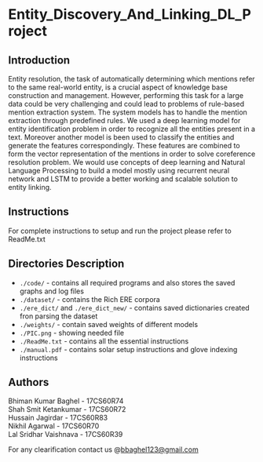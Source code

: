 # Entity_Discovery_And_Linking_DL_Project

Introduction
---
Entity resolution, the task of automatically determining which mentions refer to the same
real-world entity, is a crucial aspect of knowledge base construction and management.
However, performing this task for a large data could be very challenging and could lead to
problems of rule-based mention extraction system. The system models has to handle the
mention extraction through predefined rules. We used a deep learning model for entity
identification problem in order to recognize all the entities present in a text. Moreover
another model is been used to classify the entities and generate the features correspondingly.
These features are combined to form the vector representation of the mentions in order to
solve coreference resolution problem. We would use concepts of deep learning and Natural
Language Processing to build a model mostly using recurrent neural network and LSTM to
provide a better working and scalable solution to entity linking.

Instructions
---
For complete instructions to setup and run the project please refer to ReadMe.txt

Directories Description
---
* `./code/` - contains all required programs and also stores the saved graphs and log files  
* `./dataset/` - contains the Rich ERE corpora  
* `./ere_dict/` and `./ere_dict_new/` - contains saved dictionaries created fron parsing the dataset  
* `./weights/` - contain saved weights of different models  
* `./PIC.png` - showing needed file  
* `./ReadMe.txt` - contains all the essential instructions
* `./manual.pdf` - contains solar setup instructions and glove indexing instructions

Authors
---
Bhiman Kumar Baghel - 17CS60R74  
Shah Smit Ketankumar - 17CS60R72  
Hussain Jagirdar - 17CS60R83  
Nikhil Agarwal - 17CS60R70  
Lal Sridhar Vaishnava - 17CS60R39

For any clearification contact us @bbaghel123@gmail.com
